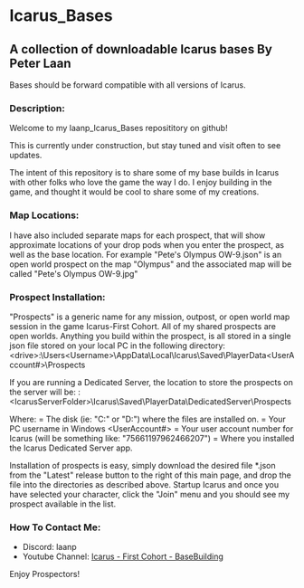 # Icarus_Bases
A collection of downloadable Icarus bases
By Peter Laan
----------------------------------------------------------------------
Bases should be forward compatible with all versions of Icarus.

### Description:
Welcome to my laanp_Icarus_Bases reposititory on github!

This is currently under construction, but stay tuned and visit often to see updates.

The intent of this repository is to share some of my base builds in Icarus with other folks who love the game the way I do.
I enjoy building in the game, and thought it would be cool to share some of my creations.


### Map Locations: 
I have also included separate maps for each prospect, that will show approximate locations of your drop pods when you enter the prospect, as well as the base location.
For example "Pete's Olympus OW-9.json" is an open world prospect on the map "Olympus" and the associated map will be called "Pete's Olympus OW-9.jpg"

### Prospect Installation: 
"Prospects" is a generic name for any mission, outpost, or open world map session in the game Icarus-First Cohort.  All of my shared prospects are open worlds. 
Anything you build within the prospect, is all stored in a single json file stored on your local PC in the following directory:  
\<drive\>:\Users\<Username\>\AppData\Local\Icarus\Saved\PlayerData\<UserAccount#\>\Prospects

If you are running a Dedicated Server, the location to store the prospects on the server will be:
<drive>:\<IcarusServerFolder>\Icarus\Saved\PlayerData\DedicatedServer\Prospects

Where:
  <drive> = The disk (ie: "C:" or "D:") where the files are installed on.
  <Username> = Your PC username in Windows
  <UserAccount#> = Your user account number for Icarus (will be something like: "75661197962466207")
  <IcarusServerFolder> = Where you installed the Icarus Dedicated Server app.
  
Installation of prospects is easy, simply download the desired file *.json from the "Latest" release button to the right of this main page, and drop the file into the directories as described above.
Startup Icarus and once you have selected your character, click the "Join" menu and you should see my prospect available in the list.

### How To Contact Me:

- Discord: laanp
- Youtube Channel: [Icarus - First Cohort - BaseBuilding](https://www.youtube.com/channel/UCQWq0BjD4mnUkAZgRwwigNQ) 

Enjoy Prospectors!











